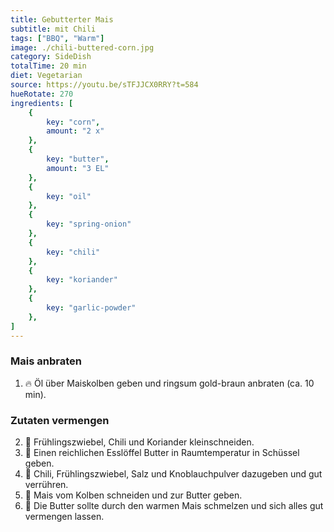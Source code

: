 ```yaml
---
title: Gebutterter Mais
subtitle: mit Chili
tags: ["BBQ", "Warm"]
image: ./chili-buttered-corn.jpg
category: SideDish
totalTime: 20 min
diet: Vegetarian
source: https://youtu.be/sTFJJCX0RRY?t=584
hueRotate: 270
ingredients: [
    {
        key: "corn",
        amount: "2 x"
    },
    {
        key: "butter",
        amount: "3 EL"
    },
    {
        key: "oil"
    },
    {
        key: "spring-onion"
    },
    {
        key: "chili"
    },
    {
        key: "koriander"
    },
    {
        key: "garlic-powder"
    },
]
---
```


### Mais anbraten

1. 🔥 Öl über Maiskolben geben und ringsum gold-braun anbraten (ca. 10 min).

### Zutaten vermengen

2. 🔪 Frühlingszwiebel, Chili und Koriander kleinschneiden.
3. 🧈 Einen reichlichen Esslöffel Butter in Raumtemperatur in Schüssel geben.
4. 🧂 Chili, Frühlingszwiebel, Salz und Knoblauchpulver dazugeben und gut verrühren.
5. 🔪 Mais vom Kolben schneiden und zur Butter geben.
6. 🥣 Die Butter sollte durch den warmen Mais schmelzen und sich alles gut vermengen lassen.